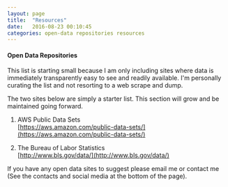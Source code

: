 ```yaml
---
layout: page
title:  "Resources"
date:   2016-08-23 00:10:45
categories: open-data repositories resources
---
```


#### Open Data Repositories
This list is starting small because I am only including sites where data is immediately transparently easy to see and readily available. I'm personally curating the list and not resorting to a web scrape and dump.

The two sites below are simply a starter list. This section will grow and be maintained going forward.

1. AWS Public Data Sets  
  [https://aws.amazon.com/public-data-sets/](https://aws.amazon.com/public-data-sets/)  

2. The Bureau of Labor Statistics  
  [http://www.bls.gov/data/](http://www.bls.gov/data/)  


If you have any open data sites to suggest please email me or contact me (See the contacts and social media at the bottom of the page).
